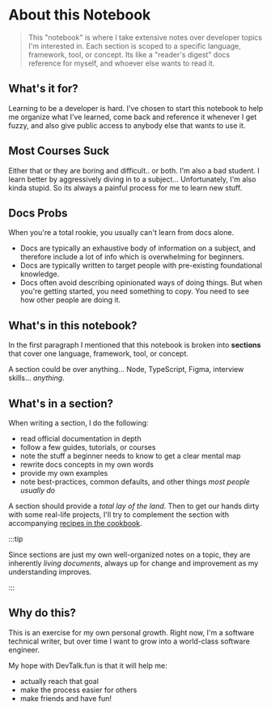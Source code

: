 # About this Notebook

> This "notebook" is where I take extensive notes over developer topics I'm interested in. Each section is scoped to a specific language, framework, tool, or concept. Its like a "reader's digest" docs reference for myself, and whoever else wants to read it.

## What's it for?

Learning to be a developer is hard. I've chosen to start this notebook to help me organize what I've learned, come back and reference it whenever I get fuzzy, and also give public access to anybody else that wants to use it.

## Most Courses Suck

Either that or they are boring and difficult.. or both. I'm also a bad student. I learn better by aggressively diving in to a subject... Unfortunately, I'm also kinda stupid. So its always a painful process for me to learn new stuff.

## Docs Probs

When you're a total rookie, you usually can't learn from docs alone.

- Docs are typically an exhaustive body of information on a subject, and therefore include a lot of info which is overwhelming for beginners. 
- Docs are typically written to target people with pre-existing foundational knowledge. 
- Docs often avoid describing opinionated ways of doing things. But when you're getting started, you need something to copy. You need to see how other people are doing it.

## What's in this notebook?

In the first paragraph I mentioned that this notebook is broken into **sections** that cover one language, framework, tool, or concept.

A section could be over anything... Node, TypeScript, Figma, interview skills... *anything*.

## What's in a section?

When writing a section, I do the following:

- read official documentation in depth
- follow a few guides, tutorials, or courses
- note the stuff a beginner needs to know to get a clear mental map
- rewrite docs concepts in my own words
- provide my own examples
- note best-practices, common defaults, and other things *most people usually do*

A section should provide a *total lay of the land*. Then to get our hands dirty with some real-life projects, I'll try to complement the section with accompanying [recipes in the cookbook](/docs/cookbook/whats-a-recipe.md).

:::tip 

Since sections are just my own well-organized notes on a topic, they are inherently *living documents*, always up for change and improvement as my understanding improves.

:::


## Why do this?

This is an exercise for my own personal growth. Right now, I'm a software technical writer, but over time I want to grow into a world-class software engineer. 

My hope with DevTalk.fun is that it will help me:
- actually reach that goal
- make the process easier for others
- make friends and have fun!